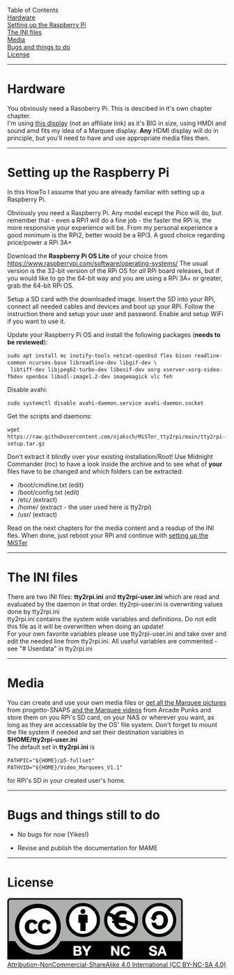 
Table of Contents  
[Hardware](#hardware)  
[Setting up the Raspberry Pi](#software)  
[The INI files](#the-ini-files)  
[Media](#media)  
[Bugs and things to do](#bugs-and-things-still-to-do)  
[License](#license)  

---

# Hardware

You obviously need a Rasoberry Pi. This is descibed in it's own chapter chapter.  
I'm using [this display](https://www.amazon.de/dp/B08R5MFN5P) (not an affiliate link) as it's BIG in size, using HMDI and sound amd fits my idea of a Marquee display. 
**Any** HDMI display will do in principle, but you'll need to have and use appropriate media files then.

---

# Setting up the Raspberry Pi

In this HowTo I assume that you are already familiar with setting up a Raspberry Pi.

Obviously you need a Raspberry Pi. Any model except the Pico will do, but remember that - even a RPi1 will
do a fine job - the faster the RPi is, the more responsive your experience will be.
From my personal experience a good minimum is the RPi2, better would be a RPi3. A good choice regarding
price/power a RPi 3A+

Download the **Raspberry Pi OS Lite** of your choice from https://www.raspberrypi.com/software/operating-systems/
The usual version is the 32-bit version of the RPi OS for *all* RPi board releases, but if you would like to go
the 64-bit way and you are using a RPi 3A+ or greater, grab the 64-bit RPi OS.

Setup a SD card with the downloaded image. Insert the SD into your RPi, connect all needed cables and devices
and boot up your RPi. Follow the instruction there and setup your user and password. Enable and setup WiFi if you want to use it.

Update your Raspberry Pi OS and install the following packages (**needs to be reviewed**):

```
sudo apt install mc inotify-tools netcat-openbsd flex bison readline-common ncurses-base libreadline-dev libgif-dev \  
 libtiff-dev libjpeg62-turbo-dev libexif-dev xorg xserver-xorg-video-fbdev openbox libsdl-image1.2-dev imagemagick vlc feh
```

Disable avahi:
```
sudo systemctl disable avahi-daemon.service avahi-daemon.socket
```

Get the scripts and daemons:
```
wget https://raw.githubusercontent.com/ojaksch/MiSTer_tty2rpi/main/tty2rpi-setup.tar.gz
```
Don't extract it blindly over your existing installation/Root! Use Midnight Commander (mc) to have a look inside the archive and to see 
what of **your** files have to be changed and which folders can be extracted:  
- /boot/cmdline.txt (edit)
- /boot/config.txt (edit)
- /etc/ (extract)
- /home/ (extract - the user used here is tty2rpi)
- /usr/ (extract)

Read on the next chapters for the media content and a readup of the INI fles. When done, just reboot your RPi and continue 
with [setting up the MiSTer](/2-Setup-MiSTer.md)

---

# The INI files
There are two INI files: **tty2rpi.ini** and **tty2rpi-user.ini** which are read and evaluated by 
the daemon in that order. tty2rpi-user.ini is overwriting values done by tty2rpi.ini  
tty2rpi.ini contains the system wide variables and definitions. Do not edit this file as it will be overwritten when doing an update!  
For your own favorite variables please use tty2rpi-user.ini and take over and edit the needed line 
from tty2rpi.ini. All useful variables are commented - see "# Userdata" in tty2rpi.ini

---

# Media

You can create and use your own media files or
[get all the Marquee pictures](https://www.progettosnaps.net/marquees/) from progetto-SNAPS
[and the Marquee videos](https://www.arcadepunks.com/marquees-digital-marquees-cab-2/#google_vignette) from Arcade Punks
and store them on you RPi's SD card, on your NAS or wherever you want, as long as they are accessable by the OS' file system. Don't forget to mount the file system 
if needed and set their destination variables in **$HOME/tty2rpi-user.ini**  
The default set in **tty2rpi.ini** is
```
PATHPIC="${HOME}/p5-fullset"
PATHVID="${HOME}/Video_Marquees_V1.1"
```
for RPi's SD in your created user's home.

---

# Bugs and things still to do

- No bugs for now (Yikes!)

- Revise and publish the documentation for MAME

---

# License

![CC BY-NC-SA 4.0](pictures/by-nc-sa.eu.png)  
[Attribution-NonCommercial-ShareAlike 4.0 International (CC BY-NC-SA 4.0)](https://creativecommons.org/licenses/by-nc-sa/4.0/)
